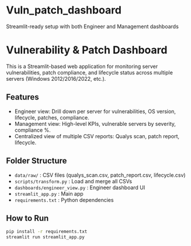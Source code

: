 # Vuln_patch_dashboard
Streamlit-ready setup with both Engineer and Management dashboards
# Vulnerability & Patch Dashboard

This is a Streamlit-based web application for monitoring server vulnerabilities, patch compliance, and lifecycle status across multiple servers (Windows 2012/2016/2022, etc.).

## Features
- Engineer view: Drill down per server for vulnerabilities, OS version, lifecycle, patches, compliance.
- Management view: High-level KPIs, vulnerable servers by severity, compliance %.
- Centralized view of multiple CSV reports: Qualys scan, patch report, lifecycle.

## Folder Structure
- `data/raw/` : CSV files (qualys_scan.csv, patch_report.csv, lifecycle.csv)
- `scripts/transform.py` : Load and merge all CSVs
- `dashboards/engineer_view.py` : Engineer dashboard UI
- `streamlit_app.py` : Main app
- `requirements.txt` : Python dependencies

## How to Run
```bash
pip install -r requirements.txt
streamlit run streamlit_app.py
